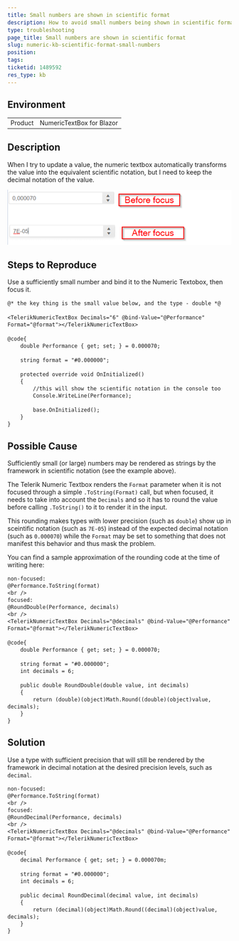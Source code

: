 ```yaml
---
title: Small numbers are shown in scientific format
description: How to avoid small numbers being shown in scientific format instead of decimal notation
type: troubleshooting
page_title: Small numbers are shown in scientific format
slug: numeric-kb-scientific-format-small-numbers
position: 
tags: 
ticketid: 1489592
res_type: kb
---
```


## Environment
<table>
	<tbody>
		<tr>
			<td>Product</td>
			<td>NumericTextBox for Blazor</td>
		</tr>
	</tbody>
</table>


## Description
When I try to update a value, the numeric textbox automatically transforms the value into the equivalent scientific notation, but I need to keep the decimal notation of the value.

![scientific notation after focus issue](images/numeric-small-number-scientific-notation.png)

## Steps to Reproduce
Use a sufficiently small number and bind it to the Numeric Textobox, then focus it.

````CSHTML
@* the key thing is the small value below, and the type - double *@

<TelerikNumericTextBox Decimals="6" @bind-Value="@Performance" Format="@format"></TelerikNumericTextBox>

@code{
    double Performance { get; set; } = 0.000070;

    string format = "#0.000000";

    protected override void OnInitialized()
    {
        //this will show the scientific notation in the console too
        Console.WriteLine(Performance);

        base.OnInitialized();
    }
}
````

## Possible Cause

Sufficiently small (or large) numbers may be rendered as strings by the framework in scientific notation (see the example above).

The Telerik Numeric Textbox renders the `Format` parameter when it is not focused through a simple `.ToString(Format)` call, but when focused, it needs to take into account the `Decimals` and so it has to round the value before calling `.ToString()` to it to render it in the input.

This rounding makes types with lower precision (such as `double`) show up in sceintific notation (such as `7E-05`) instead of the expected decimal notation (such as `0.000070`) while the `Format` may be set to something that does not manifest this behavior and thus mask the problem.

You can find a sample approximation of the rounding code at the time of writing here:

````CSHTML
non-focused:
@Performance.ToString(format)
<br />
focused:
@RoundDouble(Performance, decimals)
<br />
<TelerikNumericTextBox Decimals="@decimals" @bind-Value="@Performance" Format="@format"></TelerikNumericTextBox>

@code{
    double Performance { get; set; } = 0.000070;

    string format = "#0.000000";
    int decimals = 6;

    public double RoundDouble(double value, int decimals)
    {
        return (double)(object)Math.Round((double)(object)value, decimals);
    }
}
````

## Solution
Use a type with sufficient precision that will still be rendered by the framework in decimal notation at the desired precision levels, such as `decimal`.


````CSHTML
non-focused:
@Performance.ToString(format)
<br />
focused:
@RoundDecimal(Performance, decimals)
<br />
<TelerikNumericTextBox Decimals="@decimals" @bind-Value="@Performance" Format="@format"></TelerikNumericTextBox>

@code{
    decimal Performance { get; set; } = 0.000070m;

    string format = "#0.000000";
    int decimals = 6;

    public decimal RoundDecimal(decimal value, int decimals)
    {
        return (decimal)(object)Math.Round((decimal)(object)value, decimals);
    }
}
````

